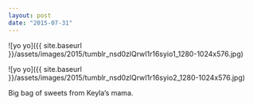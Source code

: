 ```yaml
---
layout: post
date: "2015-07-31"
---
```


![yo yo]({{ site.baseurl }}/assets/images/2015/tumblr_nsd0zlQrwI1r16syio1_1280-1024x576.jpg)

![yo yo]({{ site.baseurl }}/assets/images/2015/tumblr_nsd0zlQrwI1r16syio2_1280-1024x576.jpg)

Big bag of sweets from Keyla’s mama.
